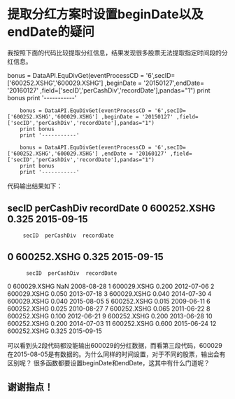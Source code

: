 # 提取分红方案时设置beginDate以及endDate的疑问

我按照下面的代码比较提取分红信息，结果发现很多股票无法提取指定时间段的分红信息。

bonus = DataAPI.EquDivGet(eventProcessCD = '6',secID= ['600252.XSHG','600029.XSHG'] ,beginDate = '20150127',endDate= '20160127' ,field=['secID','perCashDiv','recordDate'],pandas="1") 
        print bonus
        print '-----------'
        
        bonus = DataAPI.EquDivGet(eventProcessCD = '6',secID= ['600252.XSHG','600029.XSHG'] ,beginDate = '20150127' ,field=['secID','perCashDiv','recordDate'],pandas="1") 
        print bonus
        print '-----------'
        
        bonus = DataAPI.EquDivGet(eventProcessCD = '6',secID= ['600252.XSHG','600029.XSHG'] ,endDate = '20160127' ,field=['secID','perCashDiv','recordDate'],pandas="1") 
        print bonus
        print '-----------'
        

代码输出结果如下：

   secID  perCashDiv  recordDate
0  600252.XSHG       0.325  2015-09-15
-----------
         secID  perCashDiv  recordDate
0  600252.XSHG       0.325  2015-09-15
-----------
          secID  perCashDiv  recordDate
0   600029.XSHG         NaN  2008-08-28
1   600029.XSHG       0.200  2012-07-06
2   600029.XSHG       0.050  2013-07-18
3   600029.XSHG       0.040  2014-07-30
4   600029.XSHG       0.040  2015-08-05
5   600252.XSHG       0.015  2009-06-11
6   600252.XSHG       0.025  2010-08-27
7   600252.XSHG       0.065  2011-06-22
8   600252.XSHG       0.100  2012-06-21
9   600252.XSHG       0.200  2013-06-28
10  600252.XSHG       0.200  2014-07-03
11  600252.XSHG       0.600  2015-06-24
12  600252.XSHG       0.325  2015-09-15

可以看到头2段代码都没能输出600029的分红数据，而看第三段代码，600029在2015-08-05是有数据的。为什么同样的时间设置，对于不同的股票，输出会有区别呢？
很多函数都要设置beginDate和endDate，这其中有什么门道呢？

谢谢指点！
-----------